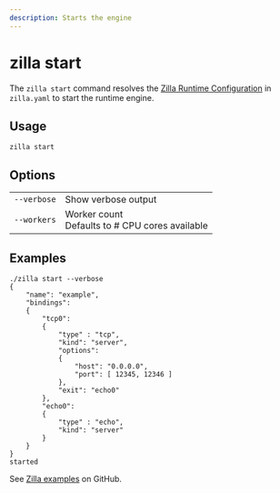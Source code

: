 ```yaml
---
description: Starts the engine
---
```


# zilla start

The `zilla start` command resolves the [Zilla Runtime Configuration](../zilla.yaml/) in `zilla.yaml` to start the runtime engine.

## Usage

```bash:no-line-numbers
zilla start
```

## Options

|              |                                                          |
| ------------ | -------------------------------------------------------- |
| `--verbose`  | Show verbose output                                      |
| `--workers`  | Worker count<br>Defaults to # CPU cores available        |

## Examples

```bash:no-line-numbers
./zilla start --verbose
{
    "name": "example",
    "bindings":
    {
        "tcp0":
        {
            "type" : "tcp",
            "kind": "server",
            "options":
            {
                "host": "0.0.0.0",
                "port": [ 12345, 12346 ]
            },
            "exit": "echo0"
        },
        "echo0":
        {
            "type" : "echo",
            "kind": "server"
        }
    }
}
started
```

See [Zilla examples](https://github.com/aklivity/zilla-examples) on GitHub.
